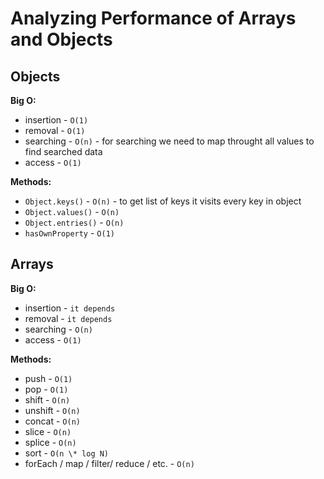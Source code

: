 # Analyzing Performance of Arrays and Objects

## Objects

**Big O:**

- insertion - `O(1)`
- removal - `O(1)`
- searching - `O(n)` - for searching we need to map throught all values to find searched data
- access - `O(1)`

**Methods:**

- `Object.keys()` - `O(n)` - to get list of keys it visits every key in object
- `Object.values()` - `O(n)`
- `Object.entries()` - `O(n)`
- `hasOwnProperty` - `O(1)`

## Arrays

**Big O:**

- insertion - `it depends`
- removal - `it depends`
- searching - `O(n)`
- access - `O(1)`

**Methods:**

- push - `O(1)`
- pop - `O(1)`
- shift - `O(n)`
- unshift - `O(n)`
- concat - `O(n)`
- slice - `O(n)`
- splice - `O(n)`
- sort - `O(n \* log N)`
- forEach / map / filter/ reduce / etc. - `O(n)`
